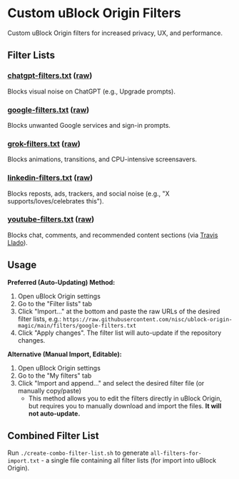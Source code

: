 # Custom uBlock Origin Filters

Custom uBlock Origin filters for increased privacy, UX, and performance.

## Filter Lists

### [chatgpt-filters.txt](filters/chatgpt-filters.txt) ([raw](https://raw.githubusercontent.com/nisc/ublock-origin-magic/main/filters/chatgpt-filters.txt))
Blocks visual noise on ChatGPT (e.g., Upgrade prompts).

### [google-filters.txt](filters/google-filters.txt) ([raw](https://raw.githubusercontent.com/nisc/ublock-origin-magic/main/filters/google-filters.txt))
Blocks unwanted Google services and sign-in prompts.

### [grok-filters.txt](filters/grok-filters.txt) ([raw](https://raw.githubusercontent.com/nisc/ublock-origin-magic/main/filters/grok-filters.txt))
Blocks animations, transitions, and CPU-intensive screensavers.

### [linkedin-filters.txt](filters/linkedin-filters.txt) ([raw](https://raw.githubusercontent.com/nisc/ublock-origin-magic/main/filters/linkedin-filters.txt))
Blocks reposts, ads, trackers, and social noise (e.g., "X supports/loves/celebrates this").

### [youtube-filters.txt](filters/youtube-filters.txt) ([raw](https://raw.githubusercontent.com/nisc/ublock-origin-magic/main/filters/youtube-filters.txt))
Blocks chat, comments, and recommended content sections (via [Travis Llado](https://www.travisllado.com/2025/05/my-ublock-origin-rules.html)).

## Usage

**Preferred (Auto-Updating) Method:**

1. Open uBlock Origin settings
2. Go to the "Filter lists" tab
3. Click "Import..." at the bottom and paste the raw URLs of the desired filter lists, e.g.: `https://raw.githubusercontent.com/nisc/ublock-origin-magic/main/filters/google-filters.txt`
4. Click "Apply changes". The filter list will auto-update if the repository changes.

**Alternative (Manual Import, Editable):**

1. Open uBlock Origin settings
2. Go to the "My filters" tab
3. Click "Import and append..." and select the desired filter file (or manually copy/paste)
   - This method allows you to edit the filters directly in uBlock Origin, but requires you to manually download and import the files. **It will not auto-update.**

## Combined Filter List

Run `./create-combo-filter-list.sh` to generate `all-filters-for-import.txt` - a single file containing all filter lists (for import into uBlock Origin).
